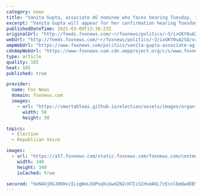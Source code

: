 ```yaml
---
category: news
title: "Vanita Gupta, associate AG nominee who faces hearing Tuesday, is Biden's wealthiest nominee"
excerpt: "Vanita Gupta will appear for her confirmation hearing Tuesday as President Biden's nominee for assocate attorney general, but if she misses out on the job she would not exactly have to struggle, according to her financial disclosure form."
publishedDateTime: 2021-03-09T13:36:23Z
originalUrl: "http://feeds.foxnews.com/~r/foxnews/politics/~3/ixGKY0uA2SQ/vanita-gupta-associate-ag-nominee-hearing-tuesday-bidens-wealthiest-nominee"
webUrl: "http://feeds.foxnews.com/~r/foxnews/politics/~3/ixGKY0uA2SQ/vanita-gupta-associate-ag-nominee-hearing-tuesday-bidens-wealthiest-nominee"
ampWebUrl: "https://www.foxnews.com/politics/vanita-gupta-associate-ag-nominee-hearing-tuesday-bidens-wealthiest-nominee.amp"
cdnAmpWebUrl: "https://www-foxnews-com.cdn.ampproject.org/c/s/www.foxnews.com/politics/vanita-gupta-associate-ag-nominee-hearing-tuesday-bidens-wealthiest-nominee.amp"
type: article
quality: 165
heat: 165
published: true

provider:
  name: Fox News
  domain: foxnews.com
  images:
    - url: "https://smartableai.github.io/election/assets/images/organizations/foxnews.com-50x50.jpg"
      width: 50
      height: 50

topics:
  - Election
  - Republican Voice

images:
  - url: "https://a57.foxnews.com/static.foxnews.com/foxnews.com/content/uploads/2021/03/340/340/RonnBlitzerHeadshot.jpg?ve=1&tl=1"
    width: 340
    height: 340
    isCached: true

secured: "KeN4UjRGJ0KHvzILsgWoLkQPoqkiGwd2N2cH7IiSCHsmA6L7zEcnlbmQwdDBY8dpEFZMhq3mcrqAsLL1P/Oh4LaULVYkRy4Hoju1g5/hCKPWd9NJGtyq8VbhBb36z+oBXLv7Hx+twxg2ICodRGcRflBU02MU8Utr1zXQufXVvVmsqogWpG02czQ21HbvQ0a0wZRJbpPOUoe5HcfCiSRy8vUOVAkq2eV0lnVAJQB2ZToG0d14lAevXzuGSfBklhh6wvW4mTlE+ycGS91y75RJ+D0aF2m5eEGHuE4Om7fj+qvQXdApG5RPvT1C2C0zBO5+aIDuK+2BzRv+ofvSdKgQimzSDQOfsUV8qZkm/tdJlj0=;Xihi19g2xD43tBaSrStD8Q=="
---
```


